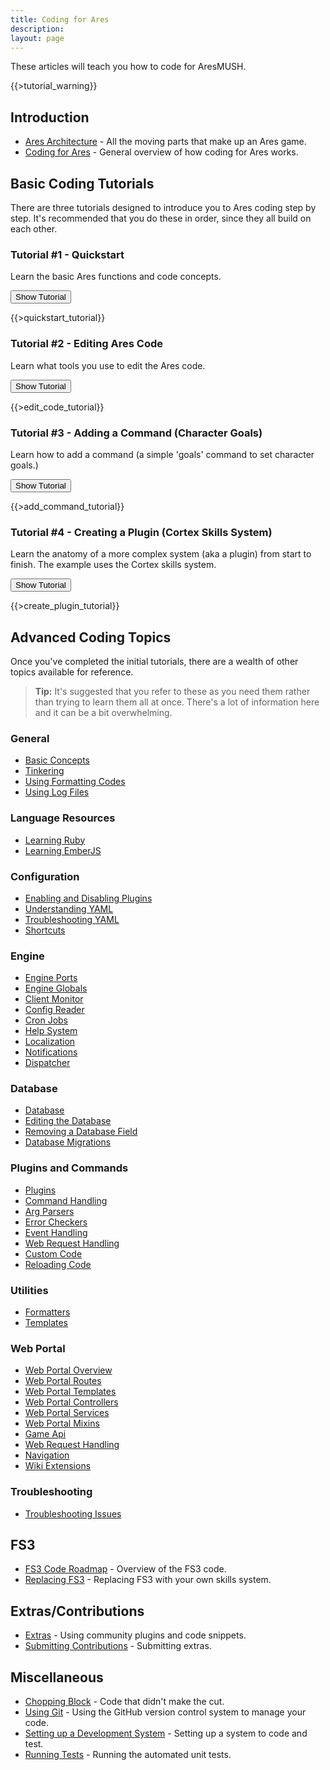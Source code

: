 ```yaml
---
title: Coding for Ares
description:
layout: page
---
```


These articles will teach you how to code for AresMUSH.   

{{>tutorial_warning}}

## Introduction

* [Ares Architecture](/tutorials/code/architecture) - All the moving parts that make up an Ares game.
* [Coding for Ares](/tutorials/code/overview) - General overview of how coding for Ares works.

## Basic Coding Tutorials

There are three tutorials designed to introduce you to Ares coding step by step.  It's recommended that you do these in order, since they all build on each other.

### Tutorial #1 - Quickstart

Learn the basic Ares functions and code concepts.

<button data-toggle="collapse" data-target="#quickstart" class="btn btn-info">Show Tutorial</button>

<div id="quickstart" class="collapse">
{{>quickstart_tutorial}}
</div>

### Tutorial #2 - Editing Ares Code

Learn what tools you use to edit the Ares code.

<button data-toggle="collapse" data-target="#edit-code" class="btn btn-info">Show Tutorial</button>

<div id="edit-code" class="collapse">
{{>edit_code_tutorial}}
</div>

### Tutorial #3 - Adding a Command (Character Goals)

Learn how to add a command (a simple 'goals' command to set character goals.)

<button data-toggle="collapse" data-target="#add-cmd" class="btn btn-info">Show Tutorial</button>

<div id="add-cmd" class="collapse">
{{>add_command_tutorial}}
</div>

### Tutorial #4 - Creating a Plugin (Cortex Skills System)

Learn the anatomy of a more complex system (aka a plugin) from start to finish.  The example uses the Cortex skills system.

<button data-toggle="collapse" data-target="#create-plugin" class="btn btn-info">Show Tutorial</button>

<div id="create-plugin" class="collapse">
{{>create_plugin_tutorial}}
</div>

## Advanced Coding Topics

Once you've completed the initial tutorials, there are a wealth of other topics available for reference. 

> <i class="fa fa-info-circle"></i> **Tip:** It's suggested that you refer to these as you need them rather than trying to learn them all at once.  There's a lot of information here and it can be a bit overwhelming.

### General

* [Basic Concepts](/tutorials/code/concepts)
* [Tinkering](/tutorials/code/tinker)
* [Using Formatting Codes](/tutorials/code/formatting)
* [Using Log Files](/tutorials/code/logs)

### Language Resources

* [Learning Ruby](/tutorials/code/ruby)
* [Learning EmberJS](/tutorials/code/ember)

### Configuration

* [Enabling and Disabling Plugins](/tutorials/config/plugins)
* [Understanding YAML](/tutorials/code/yaml)
* [Troubleshooting YAML](/tutorials/code/troubleshooting-yaml)
* [Shortcuts](/tutorials/code/shortcuts)

### Engine

* [Engine Ports](/tutorials/code/ports)
* [Engine Globals](/tutorials/code/globals)
* [Client Monitor](/tutorials/code/client-monitor)
* [Config Reader](/tutorials/code/config-reader)
* [Cron Jobs](/tutorials/code/cron)
* [Help System](/tutorials/code/help)
* [Localization](/tutorials/code/localization)
* [Notifications](/tutorials/code/notifications)
* [Dispatcher](/tutorials/code/dispatcher)

### Database

* [Database](/tutorials/code/database)
* [Editing the Database](/tutorials/code/edit-database)
* [Removing a Database Field](/tutorials/code/remove-field)
* [Database Migrations](/tutorials/code/db-imgration)

### Plugins and Commands

* [Plugins](/tutorials/code/plugins)
* [Command Handling](/tutorials/code/commands)
* [Arg Parsers](/tutorials/code/arg-parsers)
* [Error Checkers](/tutorials/code/error-checkers)
* [Event Handling](/tutorials/code/events)
* [Web Request Handling](/tutorials/code/web-requests)
* [Custom Code](/tutorials/code/custom)
* [Reloading Code](/tutorials/code/reload)

### Utilities

* [Formatters](/tutorials/code/formatters)
* [Templates](/tutorials/code/templates)

### Web Portal

* [Web Portal Overview](/tutorials/code/web-portal)
* [Web Portal Routes](/tutorials/code/web-routes)
* [Web Portal Templates](/tutorials/code/web-templates)
* [Web Portal Controllers](/tutorials/code/web-controllers)
* [Web Portal Services](/tutorials/code/web-services)
* [Web Portal Mixins](/tutorials/code/web-mixins)
* [Game Api](/tutorials/code/web-game-api)
* [Web Request Handling](/tutorials/code/web-requests)
* [Navigation](/tutorials/code/web-nav)
* [Wiki Extensions](/tutorials/code/wiki-extensions)

### Troubleshooting

* [Troubleshooting Issues](/tutorials/code/troubleshooting)

## FS3

* [FS3 Code Roadmap](/tutorials/code/fs3-roadmap) - Overview of the FS3 code.
* [Replacing FS3](/tutorials/code/replacing-fs3) - Replacing FS3 with your own skills system.

## Extras/Contributions

* [Extras](/tutorials/code/extras) - Using community plugins and code snippets.
* [Submitting Contributions](/tutorials/code/extra-contribs) - Submitting extras.

## Miscellaneous

* [Chopping Block](/tutorials/code/chopping-block) - Code that didn't make the cut.
* [Using Git](/tutorials/code/git) - Using the GitHub version control system to manage your code.
* [Setting up a Development System](/tutorials/code/dev-tools) - Setting up a system to code and test.
* [Running Tests](/tutorials/code/tests) - Running the automated unit tests.
